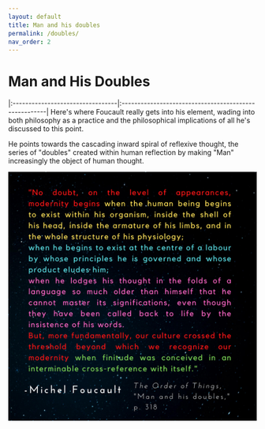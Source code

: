 ```yaml
---
layout: default
title: Man and his doubles
permalink: /doubles/
nav_order: 2
---
```


# Man and His Doubles


|:---------------------------------|:------------------------------------------------------|
Here's where Foucault really gets into his element, wading into both philosophy as a practice and the philosophical implications of all he's discussed to this point.

He points towards the cascading inward spiral of reflexive thought, the series of "doubles" created within human reflection by making "Man" increasingly the object of human thought.

![Man and his doubles](../graphics/toot_doubles_graphic.png)
